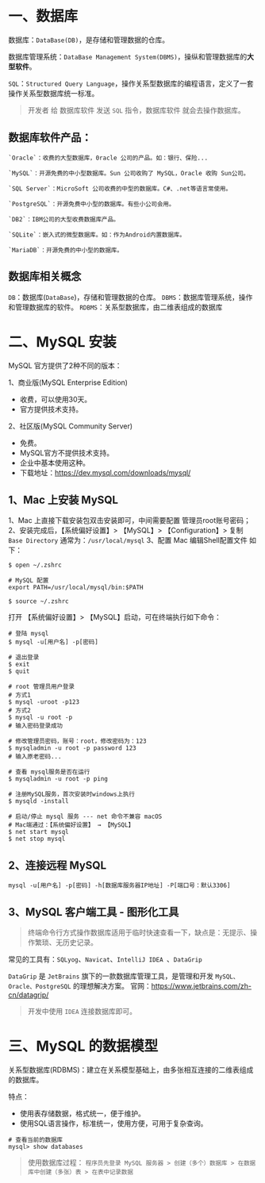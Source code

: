 # 一、数据库

数据库：`DataBase(DB)`，是存储和管理数据的仓库。

数据库管理系统：`DataBase Management System(DBMS)`，操纵和管理数据库的**大型软件**。

`SQL`：`Structured Query Language`，操作关系型数据库的编程语言，定义了一套操作关系型数据库统一标准。

> 开发者 给 数据库软件 发送 `SQL` 指令，数据库软件 就会去操作数据库。

## 数据库软件产品：

	`Oracle`：收费的大型数据库，0racle 公司的产品。如：银行、保险...
	
	`MySQL`：开源免费的中小型数据库。Sun 公司收购了 MySQL，Oracle 收购 Sun公司。
	
	`SQL Server`：MicroSoft 公司收费的中型的数据库。C#、.net等语言常使用。

	`PostgreSQL`：开源免费中小型的数据库。有些小公司会用。

	`DB2`：IBM公司的大型收费数据库产品。

	`SQLite`：嵌入式的微型数据库。如：作为Android内置数据库。

	`MariaDB`：开源免费的中小型的数据库。

## 数据库相关概念
`DB`：数据库(`DataBase`)，存储和管理数据的仓库。
`DBMS`：数据库管理系统，操作和管理数据库的软件。
`RDBMS`：关系型数据库，由二维表组成的数据库

# 二、MySQL 安装

MySQL 官方提供了2种不同的版本：

1、商业版(MySQL Enterprise Edition)
* 收费，可以使用30天。
* 官方提供技术支持。

2、社区版(MySQL Community Server)
* 免费。
* MySQL官方不提供技术支持。
* 企业中基本使用这种。
* 下载地址：<https://dev.mysql.com/downloads/mysql/>

## 1、Mac 上安装 MySQL
 
1、Mac 上直接下载安装包双击安装即可，中间需要配置 管理员root账号密码；
2、安装完成后，【系统偏好设置】> 【MySQL】> 【Configuration】> 复制 `Base Directory` 通常为：`/usr/local/mysql`
3、配置 Mac 编辑Shell配置文件 如下：

```shell
$ open ~/.zshrc

# MySQL 配置
export PATH=/usr/local/mysql/bin:$PATH

$ source ~/.zshrc
```

打开 【系统偏好设置】> 【MySQL】启动，可在终端执行如下命令：

```shell
# 登陆 mysql
$ mysql -u[用户名] -p[密码]

# 退出登录
$ exit
$ quit
```

```shell
# root 管理员用户登录
# 方式1
$ mysql -uroot -p123
# 方式2  
$ mysql -u root -p
# 输入密码登录成功

# 修改管理员密码，账号：root，修改密码为：123
$ mysqladmin -u root -p password 123
# 输入原老密码...
```

```shell
# 查看 mysql服务是否在运行
$ mysqladmin -u root -p ping

# 注册MySQL服务，首次安装时windows上执行
$ mysqld -install

# 启动/停止 mysql 服务 --- net 命令不兼容 macOS
# Mac端通过：【系统偏好设置】 → 【MySQL‌】
$ net start mysql
$ net stop mysql
```

## 2、连接远程 MySQL

```shell
mysql -u[用户名] -p[密码] -h[数据库服务器IP地址] -P[端口号：默认3306]
```

## 3、MySQL 客户端工具 - 图形化工具

> 终端命令行方式操作数据库适用于临时快速查看一下，缺点是：无提示、操作繁琐、无历史记录。

常见的工具有：`SQLyog`、`Navicat`、`IntelliJ IDEA `、`DataGrip`

`DataGrip` 是 `JetBrains` 旗下的一款数据库管理工具，是管理和开发 `MySQL、Oracle、PostgreSQL` 的理想解决方案。
官网：<https://www.jetbrains.com/zh-cn/datagrip/>

> 开发中使用 `IDEA` 连接数据库即可。

# 三、MySQL 的数据模型

关系型数据库(RDBMS)：建立在关系模型基础上，由多张相互连接的二维表组成的数据库。

特点：
* 使用表存储数据，格式统一，便于维护。
* 使用SQL语言操作，标准统一，使用方便，可用于复杂查询。

```shell
# 查看当前的数据库
mysql> show databases
```

> 使用数据库过程：
> `程序员先登录 MySQL 服务器 > 创建（多个）数据库 > 在数据库中创建（多张）表 > 在表中记录数据`